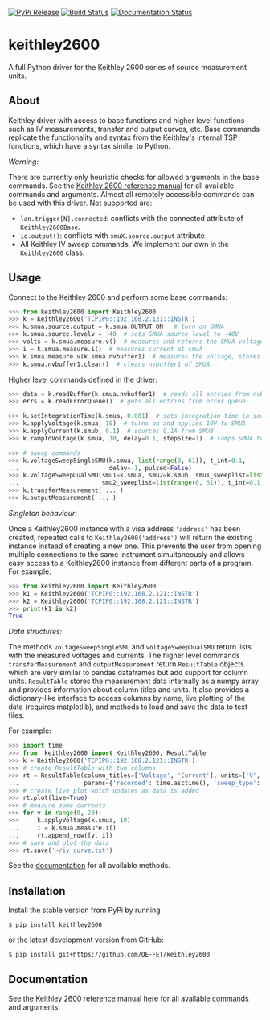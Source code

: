 [![PyPi Release](https://img.shields.io/pypi/v/keithley2600.svg)](https://pypi.org/project/keithley2600/)
[![Build Status](https://travis-ci.com/OE-FET/keithley2600.svg?branch=master)](https://travis-ci.com/OE-FET/keithley2600)
[![Documentation Status](https://readthedocs.org/projects/keithley2600/badge/?version=latest)](https://keithley2600.readthedocs.io/en/latest/?badge=latest)

# keithley2600
A full Python driver for the Keithley 2600 series of source measurement units.

## About
Keithley driver with access to base functions and higher level functions such as IV
measurements, transfer and output curves, etc. Base commands replicate the functionality
and syntax from the Keithley's internal TSP functions, which have a syntax similar to
Python.

*Warning:*

There are currently only heuristic checks for allowed arguments in the base commands. See the
[Keithley 2600 reference manual](https://www.tek.com/keithley-source-measure-units/smu-2600b-series-sourcemeter-manual-8)
for all available commands and arguments. Almost all remotely accessible commands can be
used with this driver. Not supported are:

* `lan.trigger[N].connected`: conflicts with the connected attribute of `Keithley2600Base`.
* `io.output()`: conflicts with `smuX.source.output` attribute
* All Keithley IV sweep commands. We implement our own in the `Keithley2600` class.

## Usage

Connect to the Keithley 2600 and perform some base commands:
```python
>>> from keithley2600 import Keithley2600
>>> k = Keithley2600('TCPIP0::192.168.2.121::INSTR')
>>> k.smua.source.output = k.smua.OUTPUT_ON   # turn on SMUA
>>> k.smua.source.levelv = -40  # sets SMUA source level to -40V
>>> volts = k.smua.measure.v()  # measures and returns the SMUA voltage
>>> i = k.smua.measure.i()  # measures current at smuA
>>> k.smua.measure.v(k.smua.nvbuffer1)  # measures the voltage, stores the result in buffer
>>> k.smua.nvbuffer1.clear()  # clears nvbuffer1 of SMUA
```
Higher level commands defined in the driver:

```python
>>> data = k.readBuffer(k.smua.nvbuffer1)  # reads all entries from nvbuffer1 of SMUA
>>> errs = k.readErrorQueue()  # gets all entries from error queue

>>> k.setIntegrationTime(k.smua, 0.001)  # sets integration time in sec
>>> k.applyVoltage(k.smua, 10)  # turns on and applies 10V to SMUA
>>> k.applyCurrent(k.smub, 0.1)  # sources 0.1A from SMUB
>>> k.rampToVoltage(k.smua, 10, delay=0.1, stepSize=1)  # ramps SMUA to 10V in steps of 1V

>>> # sweep commands
>>> k.voltageSweepSingleSMU(k.smua, list(range(0, 61)), t_int=0.1,
...                         delay=-1, pulsed=False)
>>> k.voltageSweepDualSMU(smu1=k.smua, smu2=k.smub, smu1_sweeplist=list(range(0, 61)),
...                       smu2_sweeplist=list(range(0, 61)), t_int=0.1, delay=-1, pulsed=False)
>>> k.transferMeasurement( ... )
>>> k.outputMeasurement( ... )
```

*Singleton behaviour:*

Once a Keithley2600 instance with a visa address `'address'` has been created, repeated
calls to `Keithley2600('address')` will return the existing instance instead of creating a
new one. This prevents the user from opening multiple connections to the same instrument
simultaneously and allows easy access to a Keithley2600 instance from different parts of a
program. For example:

```python
>>> from keithley2600 import Keithley2600
>>> k1 = Keithley2600('TCPIP0::192.168.2.121::INSTR')
>>> k2 = Keithley2600('TCPIP0::192.168.2.121::INSTR')
>>> print(k1 is k2)
True
```

*Data structures:*

The methods `voltageSweepSingleSMU` and `voltageSweepDualSMU` return lists with the
measured voltages and currents. The higher level commands `transferMeasurement` and
`outputMeasurement` return `ResultTable` objects which are very similar to pandas
dataframes but add support for column units. `ResultTable` stores the measurement data
internally as a numpy array and provides information about column titles and units. It
also provides a dictionary-like interface to access columns by name, live plotting of the
data (requires matplotlib), and methods to load and save the data to text files.

For example:
```python
>>> import time
>>> from  keithley2600 import Keithley2600, ResultTable
>>> k = Keithley2600('TCPIP0::192.168.2.121::INSTR')
>>> # create ResultTable with two columns
>>> rt = ResultTable(column_titles=['Voltage', 'Current'], units=['V', 'A'],
...                  params={'recorded': time.asctime(), 'sweep_type': 'iv'})
>>> # create live plot which updates as data is added
>>> rt.plot(live=True)  
>>> # measure some currents
>>> for v in range(0, 20):
>>>     k.applyVoltage(k.smua, 10)
...     i = k.smua.measure.i() 
...     rt.append_row([v, i])
>>> # save and plot the data
>>> rt.save('~/iv_curve.txt')

```

See the [documentation](https://keithley2600.readthedocs.io/en/latest/api/result_table.html)
for all available methods.

## Installation
Install the stable version from PyPi by running
```console
$ pip install keithley2600
```
or the latest development version from GitHub:
```console
$ pip install git+https://github.com/OE-FET/keithley2600
```

##  Documentation

See the Keithley 2600 reference manual
[here](https://www.tek.com/keithley-source-measure-units/smu-2600b-series-sourcemeter-manual-8)
for all available commands and arguments.
